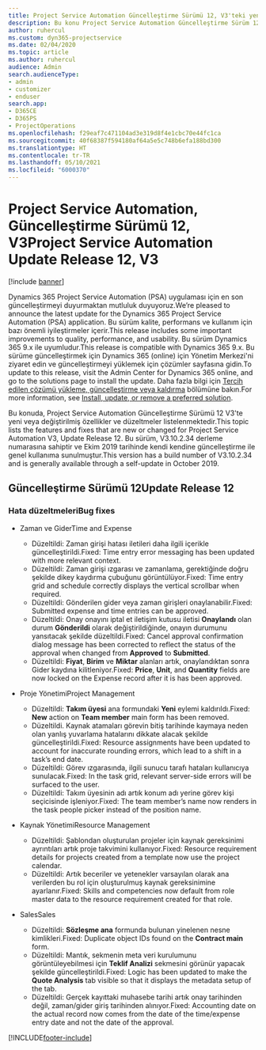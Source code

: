 ```yaml
---
title: Project Service Automation Güncelleştirme Sürümü 12, V3'teki yenilikler veya değişiklikler
description: Bu konu Project Service Automation Güncelleştirme Sürüm 12, V3'teki yenilikler hakkında bilgi sağlar.
author: ruhercul
ms.custom: dyn365-projectservice
ms.date: 02/04/2020
ms.topic: article
ms.author: ruhercul
audience: Admin
search.audienceType:
- admin
- customizer
- enduser
search.app:
- D365CE
- D365PS
- ProjectOperations
ms.openlocfilehash: f29eaf7c471104ad3e319d8f4e1cbc70e44fc1ca
ms.sourcegitcommit: 40f68387f594180af64a5e5c748b6efa188bd300
ms.translationtype: HT
ms.contentlocale: tr-TR
ms.lasthandoff: 05/10/2021
ms.locfileid: "6000370"
---
```

# <a name="project-service-automation-update-release-12-v3"></a><span data-ttu-id="62775-103">Project Service Automation, Güncelleştirme Sürümü 12, V3</span><span class="sxs-lookup"><span data-stu-id="62775-103">Project Service Automation Update Release 12, V3</span></span>

[!include [banner](../includes/psa-now-project-operations.md)]

<span data-ttu-id="62775-104">Dynamics 365 Project Service Automation (PSA) uygulaması için en son güncelleştirmeyi duyurmaktan mutluluk duyuyoruz.</span><span class="sxs-lookup"><span data-stu-id="62775-104">We’re pleased to announce the latest update for the Dynamics 365 Project Service Automation (PSA) application.</span></span> <span data-ttu-id="62775-105">Bu sürüm kalite, performans ve kullanım için bazı önemli iyileştirmeler içerir.</span><span class="sxs-lookup"><span data-stu-id="62775-105">This release includes some important improvements to quality, performance, and usability.</span></span> <span data-ttu-id="62775-106">Bu sürüm Dynamics 365 9.x ile uyumludur.</span><span class="sxs-lookup"><span data-stu-id="62775-106">This release is compatible with Dynamics 365 9.x.</span></span> <span data-ttu-id="62775-107">Bu sürüme güncelleştirmek için Dynamics 365 (online) için Yönetim Merkezi'ni ziyaret edin ve güncelleştirmeyi yüklemek için çözümler sayfasına gidin.</span><span class="sxs-lookup"><span data-stu-id="62775-107">To update to this release, visit the Admin Center for Dynamics 365 online, and go to the solutions page to install the update.</span></span> <span data-ttu-id="62775-108">Daha fazla bilgi için [Tercih edilen çözümü yükleme, güncelleştirme veya kaldırma](/power-platform/admin/install-remove-preferred-solution) bölümüne bakın.</span><span class="sxs-lookup"><span data-stu-id="62775-108">For more information, see [Install, update, or remove a preferred solution](/power-platform/admin/install-remove-preferred-solution).</span></span>

<span data-ttu-id="62775-109">Bu konuda, Project Service Automation Güncelleştirme Sürümü 12 V3'te yeni veya değiştirilmiş özellikler ve düzeltmeler listelenmektedir.</span><span class="sxs-lookup"><span data-stu-id="62775-109">This topic lists the features and fixes that are new or changed for Project Service Automation V3, Update Release 12.</span></span> <span data-ttu-id="62775-110">Bu sürüm, V3.10.2.34 derleme numarasına sahiptir ve Ekim 2019 tarihinde kendi kendine güncelleştirme ile genel kullanıma sunulmuştur.</span><span class="sxs-lookup"><span data-stu-id="62775-110">This version has a build number of V3.10.2.34 and is generally available through a self-update in October 2019.</span></span>

## <a name="update-release-12"></a><span data-ttu-id="62775-111">Güncelleştirme Sürümü 12</span><span class="sxs-lookup"><span data-stu-id="62775-111">Update Release 12</span></span>

### <a name="bug-fixes"></a><span data-ttu-id="62775-112">Hata düzeltmeleri</span><span class="sxs-lookup"><span data-stu-id="62775-112">Bug fixes</span></span>

- <span data-ttu-id="62775-113">Zaman ve Gider</span><span class="sxs-lookup"><span data-stu-id="62775-113">Time and Expense</span></span>

    - <span data-ttu-id="62775-114">Düzeltildi: Zaman girişi hatası iletileri daha ilgili içerikle güncelleştirildi.</span><span class="sxs-lookup"><span data-stu-id="62775-114">Fixed: Time entry error messaging has been updated with more relevant context.</span></span>
    - <span data-ttu-id="62775-115">Düzeltildi: Zaman girişi ızgarası ve zamanlama, gerektiğinde doğru şekilde dikey kaydırma çubuğunu görüntülüyor.</span><span class="sxs-lookup"><span data-stu-id="62775-115">Fixed: Time entry grid and schedule correctly displays the vertical scrollbar when required.</span></span>
    - <span data-ttu-id="62775-116">Düzeltildi: Gönderilen gider veya zaman girişleri onaylanabilir.</span><span class="sxs-lookup"><span data-stu-id="62775-116">Fixed: Submitted expense and time entries can be approved.</span></span>
    - <span data-ttu-id="62775-117">Düzeltildi: Onay onayını iptal et iletişim kutusu iletisi **Onaylandı** olan durum **Gönderildi** olarak değiştirildiğinde, onayın durumunu yansıtacak şekilde düzeltildi.</span><span class="sxs-lookup"><span data-stu-id="62775-117">Fixed: Cancel approval confirmation dialog message has been corrected to reflect the status of the approval when changed from **Approved** to **Submitted**.</span></span>
    - <span data-ttu-id="62775-118">Düzeltildi: **Fiyat**, **Birim** ve **Miktar** alanları artık, onaylandıktan sonra Gider kaydına kilitleniyor.</span><span class="sxs-lookup"><span data-stu-id="62775-118">Fixed: **Price**, **Unit**, and **Quantity** fields are now locked on the Expense record after it is has been approved.</span></span>

- <span data-ttu-id="62775-119">Proje Yönetimi</span><span class="sxs-lookup"><span data-stu-id="62775-119">Project Management</span></span>

    - <span data-ttu-id="62775-120">Düzeltildi: **Takım üyesi** ana formundaki **Yeni** eylemi kaldırıldı.</span><span class="sxs-lookup"><span data-stu-id="62775-120">Fixed: **New** action on **Team member** main form has been removed.</span></span>
    - <span data-ttu-id="62775-121">Düzeltildi. Kaynak atamaları görevin bitiş tarihinde kaymaya neden olan yanlış yuvarlama hatalarını dikkate alacak şekilde güncelleştirildi.</span><span class="sxs-lookup"><span data-stu-id="62775-121">Fixed: Resource assignments have been updated to account for inaccurate rounding errors, which lead to a shift in a task’s end date.</span></span>
    - <span data-ttu-id="62775-122">Düzeltildi: Görev ızgarasında, ilgili sunucu tarafı hataları kullanıcıya sunulacak.</span><span class="sxs-lookup"><span data-stu-id="62775-122">Fixed: In the task grid, relevant server-side errors will be surfaced to the user.</span></span>
    - <span data-ttu-id="62775-123">Düzeltildi: Takım üyesinin adı artık konum adı yerine görev kişi seçicisinde işleniyor.</span><span class="sxs-lookup"><span data-stu-id="62775-123">Fixed: The team member’s name now renders in the task people picker instead of the position name.</span></span>

- <span data-ttu-id="62775-124">Kaynak Yönetimi</span><span class="sxs-lookup"><span data-stu-id="62775-124">Resource Management</span></span>

    - <span data-ttu-id="62775-125">Düzeltildi: Şablondan oluşturulan projeler için kaynak gereksinimi ayrıntıları artık proje takvimini kullanıyor.</span><span class="sxs-lookup"><span data-stu-id="62775-125">Fixed: Resource requirement details for projects created from a template now use the project calendar.</span></span>
    - <span data-ttu-id="62775-126">Düzeltildi: Artık beceriler ve yetenekler varsayılan olarak ana verilerden bu rol için oluşturulmuş kaynak gereksinimine ayarlanır.</span><span class="sxs-lookup"><span data-stu-id="62775-126">Fixed: Skills and competencies now default from role master data to the resource requirement created for that role.</span></span>

- <span data-ttu-id="62775-127">Sales</span><span class="sxs-lookup"><span data-stu-id="62775-127">Sales</span></span>

    - <span data-ttu-id="62775-128">Düzeltildi: **Sözleşme ana** formunda bulunan yinelenen nesne kimlikleri.</span><span class="sxs-lookup"><span data-stu-id="62775-128">Fixed: Duplicate object IDs found on the **Contract main** form.</span></span>
    - <span data-ttu-id="62775-129">Düzeltildi: Mantık, sekmenin meta veri kurulumunu görüntüleyebilmesi için **Teklif Analizi** sekmesini görünür yapacak şekilde güncelleştirildi.</span><span class="sxs-lookup"><span data-stu-id="62775-129">Fixed: Logic has been updated to make the **Quote Analysis** tab visible so that it displays the metadata setup of the tab.</span></span>
    - <span data-ttu-id="62775-130">Düzeltildi: Gerçek kayıttaki muhasebe tarihi artık onay tarihinden değil, zaman/gider giriş tarihinden alınıyor.</span><span class="sxs-lookup"><span data-stu-id="62775-130">Fixed: Accounting date on the actual record now comes from the date of the time/expense entry date and not the date of the approval.</span></span>


[!INCLUDE[footer-include](../includes/footer-banner.md)]